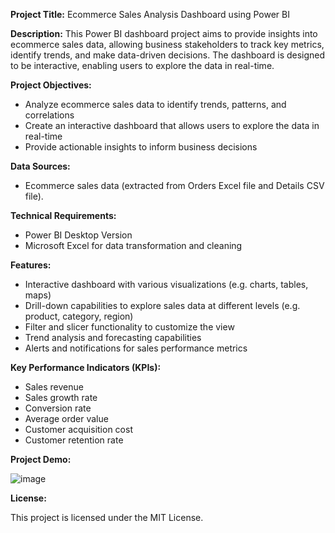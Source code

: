 **Project Title:** Ecommerce Sales Analysis Dashboard using Power BI

**Description:**
This Power BI dashboard project aims to provide insights into ecommerce sales data, allowing business stakeholders to track key metrics, identify trends, and make data-driven decisions. The dashboard is designed to be interactive, enabling users to explore the data in real-time.

**Project Objectives:**

* Analyze ecommerce sales data to identify trends, patterns, and correlations
* Create an interactive dashboard that allows users to explore the data in real-time
* Provide actionable insights to inform business decisions

**Data Sources:**

* Ecommerce sales data (extracted from Orders Excel file and Details CSV file).

**Technical Requirements:**

* Power BI Desktop Version
* Microsoft Excel for data transformation and cleaning

**Features:**

* Interactive dashboard with various visualizations (e.g. charts, tables, maps)
* Drill-down capabilities to explore sales data at different levels (e.g. product, category, region)
* Filter and slicer functionality to customize the view
* Trend analysis and forecasting capabilities
* Alerts and notifications for sales performance metrics

**Key Performance Indicators (KPIs):**

* Sales revenue
* Sales growth rate
* Conversion rate
* Average order value
* Customer acquisition cost
* Customer retention rate

**Project Demo:**

![image](https://github.com/user-attachments/assets/4005cc7d-4d0f-4bdc-b2fa-5aa61fe1a5ab)


**License:**

This project is licensed under the MIT License.
